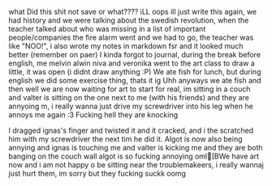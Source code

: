 what
Did this shit not save or what????
iLL oops ill just write this again, we had history and we were talking about the swedish revolution, when the teacher talked about who was missing in a list of important people/companies the fire alarm went and we had to go, the teacher was like "NOO!", i also wrote my notes in markdown fsr and it looked much better (remember on paer)
I kinda forgot to journal, during the break before english, me melvin alwin niva and veronika went to the art class to draw a little, it was open (i didnt draw anything :P)
We ate fish for lunch, but during english we did some exercise thing, thats it ig
Uhh anyways we ate fish and then well we are now waiting for art to start for real, im sitting in a couch and valter is sitting on the one next to me (with his friends) and they are annyoing m, i really wanna just drive my screwdriver into his leg when he annoys me again :3
Fucking hell they are knocking

I dragged ignas's finger and twisted it and it cracked, and i the scratched him with my screwdriver the next tim he did it.
Algot is now also being annying and ignas is touching me and valter is kicking me and they are both banging on the couch wall
algot is so fucking annoying oml[BWe have art now and i am not happy o be sitting near the troublemakeers, i really wannaj just hurt them, im sorry but they fucking suckk oomg
